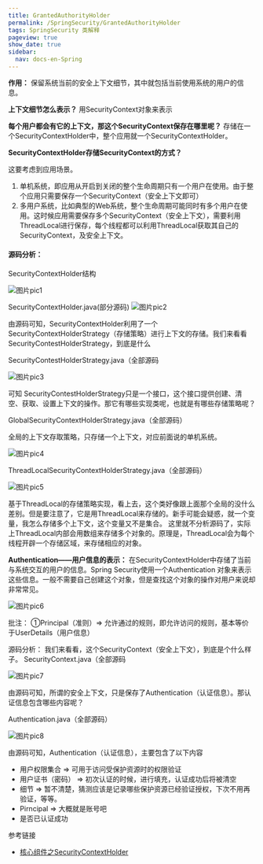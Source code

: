 ```yaml
---
title: GrantedAuthorityHolder
permalink: /SpringSecurity/GrantedAuthorityHolder
tags: SpringSecurity 类解释
pageview: true
show_date: true
sidebar:
  nav: docs-en-Spring
---
```


**作用：** 保留系统当前的安全上下文细节，其中就包括当前使用系统的用户的信息。

**上下文细节怎么表示？**
用SecurityContext对象来表示

**每个用户都会有它的上下文，那这个SecurityContext保存在哪里呢？**
存储在一个SecurityContextHolder中，整个应用就一个SecurityContextHolder。

**SecurityContextHolder存储SecurityContext的方式？**

这要考虑到应用场景。
1. 单机系统，即应用从开启到关闭的整个生命周期只有一个用户在使用。由于整个应用只需要保存一个SecurityContext（安全上下文即可）
2. 多用户系统，比如典型的Web系统，整个生命周期可能同时有多个用户在使用。这时候应用需要保存多个SecurityContext（安全上下文），需要利用ThreadLocal进行保存，每个线程都可以利用ThreadLocal获取其自己的SecurityContext，及安全上下文。

#### 源码分析：
SecurityContextHolder结构

![图片pic1]({{"/assets/images/SpringSecurity_SecurityContextHolder/1313132-20180804103843367-247474087.png"}})


SecurityContextHolder.java(部分源码)
![图片pic2]({{"/assets/images/SpringSecurity_SecurityContextHolder/1313132-20180804103852761-1124294795.png"}})


由源码可知，SecurityContextHolder利用了一个SecurityContextHolderStrategy（存储策略）进行上下文的存储。我们来看看SecurityContestHolderStrategy，到底是什么



SecurityContestHolderStrategy.java（全部源码


![图片pic3]({{"/assets/images/SpringSecurity_SecurityContextHolder/1313132-20180804104028438-131989176.png"}})


可知 SecurityContestHolderStrategy只是一个接口，这个接口提供创建、清空、获取、设置上下文的操作。那它有哪些实现类呢，也就是有哪些存储策略呢？

GlobalSecurityContextHolderStrategy.java（全部源码）

全局的上下文存取策略，只存储一个上下文，对应前面说的单机系统。


![图片pic4]({{"/assets/images/SpringSecurity_SecurityContextHolder/1313132-20180804104006667-1903530318.png"}})

ThreadLocalSecurityContextHolderStrategy.java（全部源码）


![图片pic5]({{"/assets/images/SpringSecurity_SecurityContextHolder/1313132-20180804103942608-416432377.png"}})

基于ThreadLocal的存储策略实现，看上去，这个类好像跟上面那个全局的没什么差别。但是要注意了，它是用ThreadLocal来存储的。新手可能会疑惑，就一个变量，我怎么存储多个上下文，这个变量又不是集合。
这里就不分析源码了，实际上ThreadLocal内部会用数组来存储多个对象的。原理是，ThreadLocal会为每个线程开辟一个存储区域，来存储相应的对象。

**Authentication——用户信息的表示：**
    在SecurityContextHolder中存储了当前与系统交互的用户的信息。Spring Security使用一个Authentication 对象来表示这些信息。一般不需要自己创建这个对象，但是查找这个对象的操作对用户来说却非常常见。


![图片pic6]({{"/assets/images/SpringSecurity_SecurityContextHolder/1313132-20180804104047613-972268494.png"}})


批注：
    ①Principal（准则）=> 允许通过的规则，即允许访问的规则，基本等价于UserDetails（用户信息）

源码分析：
我们来看看，这个SecurityContext（安全上下文），到底是个什么样子。
SecurityContext.java（全部源码



![图片pic7]({{"/assets/images/SpringSecurity_SecurityContextHolder/1313132-20180804105743635-1374139544.png"}})


由源码可知，所谓的安全上下文，只是保存了Authentication（认证信息）。那认证信息包含哪些内容呢？

Authentication.java（全部源码）



![图片pic8]({{"/assets/images/SpringSecurity_SecurityContextHolder/1313132-20180804105755092-1881110492.png"}})

由源码可知，Authentication（认证信息），主要包含了以下内容
- 用户权限集合 => 可用于访问受保护资源时的权限验证
- 用户证书（密码） => 初次认证的时候，进行填充，认证成功后将被清空
- 细节 => 暂不清楚，猜测应该是记录哪些保护资源已经验证授权，下次不用再验证，等等。
- Pirncipal => 大概就是账号吧
- 是否已认证成功

参考链接
- [核心组件之SecurityContextHolder](https://www.cnblogs.com/longfurcat/p/9417912.html)
